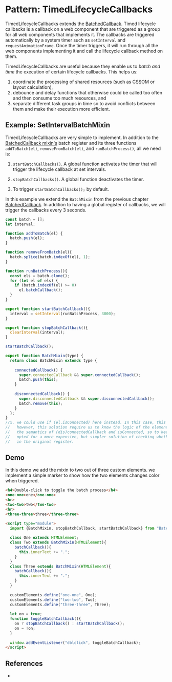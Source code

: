 # Pattern: TimedLifecycleCallbacks

TimedLifecycleCallbacks extends the [BatchedCallback](Pattern11_BatchedCallbacks).
Timed lifecycle callbacks is a callback on a web component that are triggered as a group for 
all web components that implements it. The callbacks are triggered automatically by a system
timer such as `setInterval` and `requestAnimationFrame`. Once the timer triggers, it will run through
all the web components implementing it and call the lifecycle callback method on them.

TimedLifecycleCallbacks are useful because they enable us to *batch and time* the execution of 
certain lifecycle callbacks. This helps us:
1. coordinate the processing of shared resources (such as CSSOM or layout calculation),
2. debounce and delay functions that otherwise could be called too often and then consume too much resources, and
3. separate different task groups in time so to avoid conflicts between them and make their execution
   more efficient.

## Example: SetIntervalBatchMixin

TimedLifecycleCallbacks are very simple to implement.
In addition to the [BatchedCallback mixin's](Pattern11_BatchedCallbacks) 
batch register and its three functions `addToBatch(el)`, `removeFromBatch(el)`, and `runBatchProcess()`, 
all we need is:

1. `startBatchCallbacks()`. 
   A global function activates the timer that will trigger the lifecycle callback at set intervals. 
   
2. `stopBatchCallbacks()`. A global function deactivates the timer.

3. To trigger `startBatchCallbacks();` by default.

In this example we extend the `BatchMixin` from the previous chapter [BatchedCallback](Pattern11_BatchedCallbacks).
In addition to having a global register of callbacks, we will trigger the callbacks every 3 seconds.

```javascript
const batch = [];
let interval;

function addToBatch(el) {
  batch.push(el);
}

function removeFromBatch(el){
  batch.splice(batch.indexOf(el), 1);
}

function runBatchProcess(){
  const els = batch.clone();
  for (let el of els) {
    if (batch.indexOf(el) >= 0) 
      el.batchCallback();
  }
}

export function startBatchCallback(){
  interval = setInterval(runBatchProcess, 3000);
}

export function stopBatchCallback(){
  clearInterval(interval);
}

startBatchCallback();

export function BatchMixin(type) {
  return class BatchMixin extends type {
    
    connectedCallback() {
      super.connectedCallback && super.connectedCallback();
      batch.push(this);
    }
    
    disconnectedCallback() {
      super.disconnectedCallback && super.disconnectedCallback();
      batch.remove(this);
    }
  };
}
//x. we could use if (el.isConnected) here instead. In this case, this check would be faster and simpler.
//   however, this solution require us to know the logic of the element using the callback, and
//   the semantics of (dis)connectedCallback and isConnected, so to keep the example tidy, I have 
//   opted for a more expensive, but simpler solution of checking whether the element is still present
//   in the original register.
```

## Demo

In this demo we add the mixin to two out of three custom elements.
we implement a simple marker to show how the two elements changes color when triggered.

```html
<h4>Double-click to toggle the batch process</h4>
<one-one>one</one-one>
<hr>
<two-two>two</two-two>
<hr>
<three-three>three</three-three>

<script type="module">
  import {BatchMixin, stopBatchCallback, startBatchCallback} from "BatchMixin.js";
  
  class One extends HTMLElement;
  class Two extends BatchMixin(HTMLElement){
    batchCallback(){
      this.innerText += ".";
    }
  }
  class Three extends BatchMixin(HTMLElement){
    batchCallback(){
      this.innerText += ".";
    }
  }
  
  customElements.define("one-one", One);
  customElements.define("two-two", Two);
  customElements.define("three-three", Three);
  
  let on = true;
  function toggleBatchCallback(){
    on ? stopBatchCallback() : startBatchCallback();
    on = !on;
  }
  
  window.addEventListener("dblclick", toggleBatchCallback);
</script>
```

## References
 * 